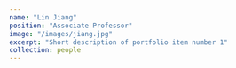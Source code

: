 ```yaml
---
name: "Lin Jiang"
position: "Associate Professor"
image: "/images/jiang.jpg"
excerpt: "Short description of portfolio item number 1"
collection: people
---
```

